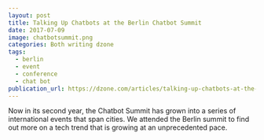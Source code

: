 ```yaml
---
layout: post
title: Talking Up Chatbots at the Berlin Chatbot Summit
date: 2017-07-09
image: chatbotsummit.png
categories: Both writing dzone
tags:
  - berlin
  - event
  - conference
  - chat bot
publication_url: https://dzone.com/articles/talking-up-chatbots-at-the-berlin-chatbot-summit
---
```


Now in its second year, the Chatbot Summit has grown into a series of international events that span cities. We attended the Berlin summit to find out more on a tech trend that is growing at an unprecedented pace.
